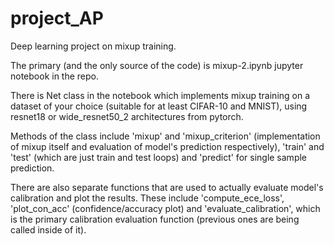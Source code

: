 # project_AP
Deep learning project on mixup training.

The primary (and the only source of the code) is mixup-2.ipynb jupyter notebook in the repo.

There is Net class in the notebook which implements mixup training on a dataset of your choice (suitable for at least CIFAR-10 and MNIST), using resnet18 or wide_resnet50_2 architectures from pytorch.

Methods of the class include 'mixup' and 'mixup_criterion' (implementation of mixup itself and evaluation of model's prediction respectively), 'train' and 'test' (which are just train and test loops) and 'predict' for single sample prediction.

There are also separate functions that are used to actually evaluate model's calibration and plot the results. These include 'compute_ece_loss', 'plot_con_acc' (confidence/accuracy plot) and 'evaluate_calibration', which is the primary calibration evaluation function (previous ones are being called inside of it). 
